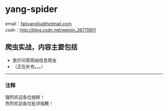 # yang-spider
email：fabyangliu@hotmail.com\
csdn：http://blog.csdn.net/weixin_36711901
## 爬虫实战，内容主要包括
* 医疗问答网站信息爬虫
* （正在补充。。。）
---
### 注释
强烈欢迎各位拍砖！\
热烈欢迎各位批评指教！
